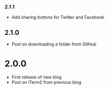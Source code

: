 ### 2.1.1
- Add sharing buttons for Twitter and Facebook

## 2.1.0
- Post on downloading a folder from GitHub

# 2.0.0
- First release of new blog
- Post on iTerm2 from previous blog
